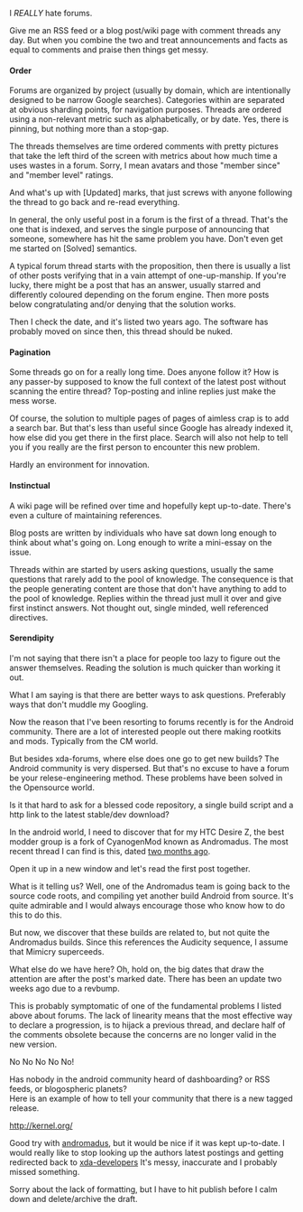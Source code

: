 I *REALLY* hate forums.

Give me an RSS feed or a blog post/wiki page with comment threads any day. But
when you combine the two and treat announcements and facts as equal to
comments and praise then things get messy.

#### Order

  
Forums are organized by project (usually by domain, which are intentionally
designed to be narrow Google searches). Categories within are separated at
obvious sharding points, for navigation purposes. Threads are ordered using a
non-relevant metric such as alphabetically, or by date. Yes, there is pinning,
but nothing more than a stop-gap.

The threads themselves are time ordered comments with pretty pictures that
take the left third of the screen with metrics about how much time a uses
wastes in a forum. Sorry, I mean avatars and those "member since" and "member
level" ratings.

And what's up with [Updated] marks, that just screws with anyone following the
thread to go back and re-read everything.

In general, the only useful post in a forum is the first of a thread. That's
the one that is indexed, and serves the single purpose of announcing that
someone, somewhere has hit the same problem you have. Don't even get me
started on [Solved] semantics.

A typical forum thread starts with the proposition, then there is usually a
list of other posts verifying that in a vain attempt of one-up-manship. If
you're lucky, there might be a post that has an answer, usually starred and
differently coloured depending on the forum engine. Then more posts below
congratulating and/or denying that the solution works.

Then I check the date, and it's listed two years ago. The software has
probably moved on since then, this thread should be nuked.

#### Pagination

  
Some threads go on for a really long time. Does anyone follow it? How is any
passer-by supposed to know the full context of the latest post without
scanning the entire thread? Top-posting and inline replies just make the mess
worse.

Of course, the solution to multiple pages of pages of aimless crap is to add a
search bar. But that's less than useful since Google has already indexed it,
how else did you get there in the first place. Search will also not help to
tell you if you really are the first person to encounter this new problem.

Hardly an environment for innovation.

#### Instinctual

  
A wiki page will be refined over time and hopefully kept up-to-date. There's
even a culture of maintaining references.

Blog posts are written by individuals who have sat down long enough to think
about what's going on. Long enough to write a mini-essay on the issue.

Threads within are started by users asking questions, usually the same
questions that rarely add to the pool of knowledge. The consequence is that
the people generating content are those that don't have anything to add to the
pool of knowledge. Replies within the thread just mull it over and give first
instinct answers. Not thought out, single minded, well referenced directives.

#### Serendipity

  
I'm not saying that there isn't a place for people too lazy to figure out the
answer themselves. Reading the solution is much quicker than working it out.

What I am saying is that there are better ways to ask questions. Preferably
ways that don't muddle my Googling.

Now the reason that I've been resorting to forums recently is for the Android
community. There are a lot of interested people out there making rootkits and
mods. Typically from the CM world.

But besides xda-forums, where else does one go to get new builds? The Android
community is very dispersed. But that's no excuse to have a forum be your
relese-engineering method. These problems have been solved in the Opensource
world.

Is it that hard to ask for a blessed code repository, a single build script
and a http link to the latest stable/dev download?

In the android world, I need to discover that for my HTC Desire Z, the best
modder group is a fork of CyanogenMod known as Andromadus. The most recent
thread I can find is this, dated
[two months ago](http://forum.xda-developers.com/showthread.php?t=1714187).

Open it up in a new window and let's read the first post together.

What is it telling us? Well, one of the Andromadus team is going back to the
source code roots, and compiling yet another build Android from source. It's
quite admirable and I would always encourage those who know how to do this to
do this.

But now, we discover that these builds are related to, but not quite the
Andromadus builds. Since this references the Audicity sequence, I assume that
Mimicry superceeds.

What else do we have here? Oh, hold on, the big dates that draw the attention
are after the post's marked date. There has been an update two weeks ago due
to a revbump.

This is probably symptomatic of one of the fundamental problems I listed above
about forums. The lack of linearity means that the most effective way to
declare a progression, is to hijack a previous thread, and declare half of the
comments obsolete because the concerns are no longer valid in the new version.

No No No No No!

Has nobody in the android community heard of dashboarding? or RSS feeds, or
blogospheric planets?  
Here is an example of how to tell your community that there is a new tagged
release.

<http://kernel.org/>

Good try with [andromadus](http://andromadus.com/category/blog/), but it would
be nice if it was kept up-to-date. I would really like to stop looking up the
authors latest postings and getting redirected back to
[xda-developers](http://forum.xda-developers.com/showthread.php?t=1605016&page=206)
It's messy, inaccurate and I probably missed something.

Sorry about the lack of formatting, but I have to hit publish before I calm
down and delete/archive the draft.